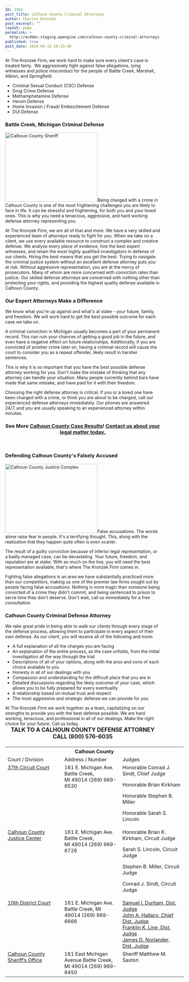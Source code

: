 ```yaml
---
ID: 3364
post_title: Calhoun County Criminal Attorneys
author: Charles Kronzek
post_excerpt: ""
layout: page
permalink: >
  http://acddev.staging.wpengine.com/calhoun-county-criminal-attorneys-battle-creek-michigan-criminal-lawyers.html
published: true
post_date: 2014-04-15 20:13:40
---
```

At The Kronzek Firm, we work hard to make sure every client's case is treated fairly.  We aggressively fight against false allegations, lying witnesses and police misconduct for the people of Battle Creek, Marshall, Albion, and Springfield.
<ul>
	<li>Criminal Sexual Conduct (CSC) Defense</li>
	<li>Drug Crime Defense</li>
	<li>Methamphetamine Defense</li>
	<li>Heroin Defense</li>
	<li>Home Invasion / Fraud/ Embezzlement Defense</li>
	<li>DUI Defense</li>
</ul>
<h3><strong>Battle Creek, Michigan Criminal Defense</strong></h3>
<span style="font-weight: 400;"><a href="http://acddev.staging.wpengine.com/wp-content/uploads/2014/04/Calhoun-Sheriff.jpg"><img class="alignleft wp-image-7374 size-medium" src="http://acddev.staging.wpengine.com/wp-content/uploads/2014/04/Calhoun-Sheriff-300x225.jpg" alt="Calhoun County Sheriff" width="300" height="225" /></a>Being charged with a crime in Calhoun County is one of the most frightening challenges you are likely to face in life. It can be stressful and frightening, for both you and your loved ones. This is why you need a tenacious, aggressive, and hard working defense attorney representing you.</span>

<span style="font-weight: 400;">At The Kronzek Firm, we are all of that and more. We have a very skilled and experienced team of attorneys ready to fight for you. When we take on a client, we use every available resource to construct a complex and creative defense. We analyze every piece of evidence, hire the best expert witnesses, and retain the most highly qualified investigators in defense of our clients. Hiring the best means that you get the best.
</span>
<span style="font-weight: 400;">T</span><span style="font-weight: 400;">rying to navigate the criminal justice system without an excellent defense attorney puts you at risk. Without aggressive representation, you are at the mercy of prosecutors. Many of whom are more concerned with conviction rates than justice. Our skilled defense attorneys are concerned with nothing other than protecting your rights, and providing the highest quality defense available in Calhoun County.</span>
<h3><strong>Our Expert Attorneys Make a Difference</strong></h3>
We know what you're up against and what's at stake - your future, family, and freedom. We will work hard to get the best possible outcome for each case we take on.

A criminal conviction in Michigan usually becomes a part of your permanent record. This can ruin your chances of getting a good job in the future, and even have a negative effect on future relationships. Additionally, if you are convicted of another crime later on, having a criminal record will cause the court to consider you as a repeat offender, likely result in harsher sentences.

This is why it is so important that you have the best possible defense attorney working for you. Don't make the mistake of thinking that any attorney can handle your situation. Many people currently behind bars have made that same mistake, and have paid for it with their freedom.

Choosing the right defense attorney is critical. If you or a loved one have been charged with a crime, or think you are about to be charged, call our experienced defense attorneys immediately. Our phones are answered 24/7, and you are usually speaking to an experienced attorney within minutes.
<b>
</b>
<h3 style="text-align: center;">See More <a href="http://acddev.staging.wpengine.com/proven-results.html" target="_blank">Calhoun County Case Results</a>!
<a href="http://acddev.staging.wpengine.com/contact-us.html">Contact us about your legal matter today.</a></h3>
&nbsp;
<h3><b>Defending Calhoun County's Falsely Accused</b></h3>
<a href="http://acddev.staging.wpengine.com/wp-content/uploads/2014/04/Calhoun.jpg"><img class="alignright wp-image-7375 size-medium" src="http://acddev.staging.wpengine.com/wp-content/uploads/2014/04/Calhoun-300x225.jpg" alt="Calhoun County Justice Complex" width="300" height="225" /></a>False accusations. The words alone raise fear in people. It's a terrifying thought. This, along with the realization that they happen quite often is even scarier.

The result of a guilty conviction because of inferior legal representation, or a badly managed case, can be devastating. Your future, freedom, and reputation are at stake. With so much on the line, you will need the best representation available, that's where The Kronzek Firm comes in.

Fighting false allegations is an area we have substantially practiced more than our competitors, making us one of the premier law firms sought out by people facing false accusations. Nothing is more tragic than someone being convicted of a crime they didn't commit, and being sentenced to prison to serve time they don't deserve. Don't wait, call us immediately for a free consultation.
<h3><strong>Calhoun County Criminal Defense Attorney</strong></h3>
We take great pride in being able to walk our clients through every stage of the defense process, allowing them to participate in every aspect of their own defense. As our client, you will receive all of the following and more:
<ul>
	<li>A full explanation of all the charges you are facing</li>
	<li>An explanation of the entire process, as the case unfolds, from the initial investigation all the way through the trial</li>
	<li>Descriptions of all of your options, along with the pros and cons of each choice available to you</li>
	<li>Honesty in all of our dealings with you</li>
	<li>Compassion and understanding for the difficult place that you are in</li>
	<li>Detailed discussions regarding the likely outcome of your case, which allows you to be fully prepared for every eventuality</li>
	<li>A relationship based on mutual trust and respect</li>
	<li>The most aggressive and strategic defense we can provide for you</li>
</ul>
At The Kronzek Firm we work together as a team, capitalizing on our strengths to provide you with the best defense possible. We are hard working, tenacious, and professional in all of our dealings. Make the right choice for your future. Call us today.

<center><b><span style="font-size: 130%;">
TALK TO A CALHOUN COUNTY DEFENSE ATTORNEY
CALL (800) 576-6035 </span></b></center>
<h3></h3>
<table class="districts" style="width: 580px !important;" cellspacing="0">
<tbody>
<tr>
<th colspan="3">Calhoun County</th>
</tr>
<tr class="subjects">
<td width="225">Court / Division</td>
<td width="225">Address / Number</td>
<td width="225">Judges</td>
</tr>
<tr>
<td valign="top"><a href="http://www.calhouncountymi.gov/government/circuit_court/" target="_blank">37th Circuit Court</a>

&nbsp;</td>
<td valign="top">161 E. Michigan Ave.
Battle Creek, MI 49014
(269) 969-6530</td>
<td valign="top">Honorable Conrad J. Sindt, Chief Judge

Honorable Brian Kirkham

Honorable Stephen B. Miller

Honorable Sarah S. Lincoln</td>
</tr>
<tr>
<td valign="top"><a href="http://www.calhouncountymi.gov/government/circuit_court/" target="_blank">Calhoun County Justice Center</a></td>
<td valign="top">161 E. Michigan Ave.
Battle Creek, MI 49014
(269) 969-6726</td>
<td valign="top">Honorable Brian K. Kirkham, Circuit Judge

Sarah S. Lincoln, Circuit Judge

Stephen B. Miller, Circuit Judge

Conrad J. Sindt, Circuit Judge</td>
</tr>
<tr>
<td valign="top"><a href="http://www.calhouncountymi.gov/government/district_court/" target="_blank">10th District Court</a></td>
<td valign="top">161 E. Michigan Ave. Battle Creek, MI 49014 (269) 969-6666</td>
<td valign="top">
<p style="margin: 0in;"><a href="http://www.calhouncountymi.gov/government/district_court/judicial_biographies/#Durham">Samuel I. Durham, Dist. Judge</a></p>
<p style="margin: 0in;"><a href="http://www.calhouncountymi.gov/directory/?StaffId=1362">John A. Hallacy, Chief Dist. Judge</a></p>
<p style="margin: 0in;"><a href="http://www.calhouncountymi.gov/government/district_court/judicial_biographies/#Line">Franklin K. Line, Dist. Judge</a></p>
<p style="margin: 0in;"><a href="http://www.calhouncountymi.gov/directory/?StaffId=1397">James D. Norlander, Dist. Judge</a></p>
</td>
</tr>
<tr>
<td valign="top"><a href="http://www.calhouncountymi.gov/government/sheriff/" target="_blank">Calhoun County
Sheriff’s Office</a></td>
<td valign="top">161 East Michigan Avenue
Battle Creek, MI 49014
(269) 969-6450</td>
<td valign="top">
<p style="margin: 0in;">Sheriff Matthew M. Saxton</p>
</td>
</tr>
<!-- >
<tr>
<td valign="top"></td>
<td valign="top"></td>
<td valign="top"></td>
</tr>
<--></tbody>
</table>